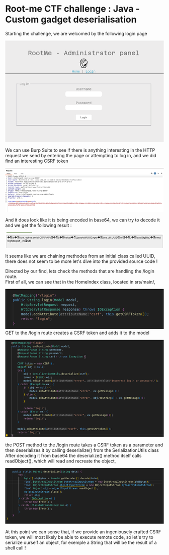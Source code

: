 # Root-me CTF challenge : Java - Custom gadget deserialisation


Starting the challenge, we are welcomed by the following login page  

![Login_page](https://github.com/K8avid/CTF_Java-_Custom_gadget_deserialisation/blob/main/login_page.png)

We can use Burp Suite to see if there is anything interesting in the HTTP request we send by entering the page or attempting to log in, and we did find an interesting CSRF token 

![Login_page](https://github.com/K8avid/CTF_Java-_Custom_gadget_deserialisation/blob/main/post_request_csrf.png)

And it does look like it is being encoded in base64, we can try to decode it and we get the following result :

![Login_page](https://github.com/K8avid/CTF_Java-_Custom_gadget_deserialisation/blob/main/csrf_decoded.png)

It seems like we are chaining methodes from an initial class called UUID, there does not seem to be more let's dive into the provided source code ! 

Directed by our find, lets check the methods that are handling the /login route.   
First of all, we can see that in the HomeIndex class, located in srs/main/,  

![Login_page](https://github.com/K8avid/CTF_Java-_Custom_gadget_deserialisation/blob/main/get_login.png)  
GET to the /login route creates a CSRF token and adds it to the model  


![Login_page](https://github.com/K8avid/CTF_Java-_Custom_gadget_deserialisation/blob/main/post_login.png)  

the POST method to the /login route takes a CSRF token as a parameter and then deserializes it by calling deserialize() from the SerializationUtils class
After decoding it from base64 the deserialize() method itself calls readObject(), which will read and recreate the object, 

![Login_page](https://github.com/K8avid/CTF_Java-_Custom_gadget_deserialisation/blob/main/deserialize.png)  

At this point we can sense that, if we provide an ingeniousely crafted CSRF token, we will most likely be able to execute remote code, so let's try to serialize ourself an object,
for exemple a String that will be the result of a shell call ! 





